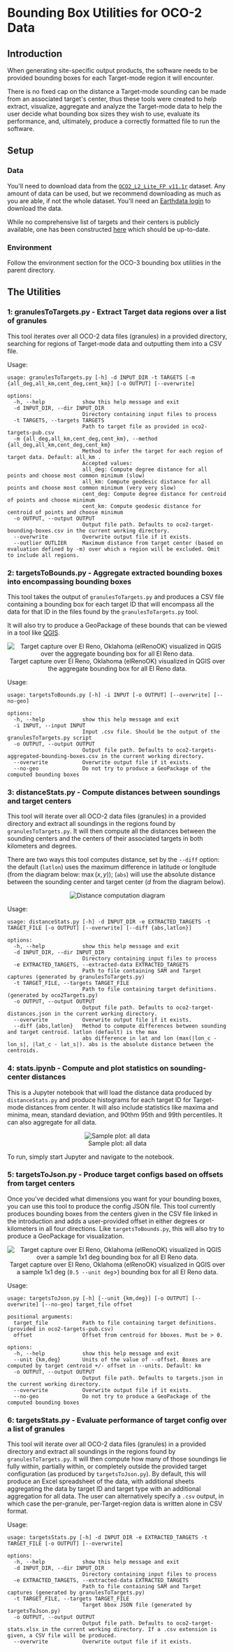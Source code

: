 # Bounding Box Utilities for OCO-2 Data

## Introduction

When generating site-specific output products, the software needs to be provided bounding boxes for each Target-mode
region it will encounter. 

[//]: # (A list of target IDs and their centers can be downloaded from the [project website]&#40;https://oco3car.jpl.nasa.gov/api/report/clasp&#41;. )

There is no fixed cap on the distance a Target-mode sounding can be made from an associated target's center, thus
these tools were created to help extract, visualize, aggregate and analyze the Target-mode data to help the 
user decide what bounding box sizes they wish to use, evaluate its performance, and, ultimately, produce a correctly
formatted file to run the software.

## Setup

### Data

You'll need to download data from the [`OCO2_L2_Lite_FP v11.1r`](https://disc.gsfc.nasa.gov/datasets/OCO2_L2_Lite_FP_11.1r/summary?keywords=OCO2_L2_Lite_FP_11.1r) dataset. Any amount of data can be used, but we recommend
downloading as much as you are able, if not the whole dataset. You'll need an [Earthdata login](https://urs.earthdata.nasa.gov/)
to download the data.

While no comprehensive list of targets and their centers is publicly available, one has been constructed 
[here](oco2-targets-pub.csv) which should be up-to-date.

### Environment

Follow the environment section for the OCO-3 bounding box utilities in the parent directory.

## The Utilities

### 1: granulesToTargets.py - Extract Target data regions over a list of granules

This tool iterates over all OCO-2 data files (granules) in a provided directory, searching for regions of Target-mode
data and outputting them into a CSV file.

Usage:
```
usage: granulesToTargets.py [-h] -d INPUT_DIR -t TARGETS [-m {all_deg,all_km,cent_deg,cent_km}] [-o OUTPUT] [--overwrite]

options:
  -h, --help            show this help message and exit
  -d INPUT_DIR, --dir INPUT_DIR
                        Directory containing input files to process
  -t TARGETS, --targets TARGETS
                        Path to target file as provided in oco2-targets-pub.csv
  -m {all_deg,all_km,cent_deg,cent_km}, --method {all_deg,all_km,cent_deg,cent_km}
                        Method to infer the target for each region of target data. Default: all_km . 
                        Accepted values: 
                        all_deg: Compute degree distance for all points and choose most common minimum (slow) 
                        all_km: Compute geodesic distance for all points and choose most common minimum (very very slow) 
                        cent_deg: Compute degree distance for centroid of points and choose minimum 
                        cent_km: Compute geodesic distance for centroid of points and choose minimum
  -o OUTPUT, --output OUTPUT
                        Output file path. Defaults to oco2-target-bounding-boxes.csv in the current working directory.
  --overwrite           Overwrite output file if it exists.
  --outlier OUTLIER     Maximum distance from target center (based on evaluation defined by -m) over which a region will be excluded. Omit to include all regions.
```

### 2: targetsToBounds.py - Aggregate extracted bounding boxes into encompassing bounding boxes

This tool takes the output of `granulesToTargets.py` and produces a CSV file containing a bounding box for each target ID
that will encompass all the data for that ID in the files found by the `granulesToTargets.py` tool.

It will also try to produce a GeoPackage of these bounds that can be viewed in a tool like [QGIS](https://www.qgis.org/).

<p align="center">
    <img src="../doc/images/agg_bbox_qgis_oco2.png" alt="Target capture over El Reno, Oklahoma (elRenoOK) visualized in QGIS over the aggregate bounding box for all El Reno data." />
    <br>
    Target capture over El Reno, Oklahoma (elRenoOK) visualized in QGIS over the aggregate bounding box for all El Reno data.
</p>

Usage:
```
usage: targetsToBounds.py [-h] -i INPUT [-o OUTPUT] [--overwrite] [--no-geo]

options:
  -h, --help            show this help message and exit
  -i INPUT, --input INPUT
                        Input .csv file. Should be the output of the granulesToTargets.py script
  -o OUTPUT, --output OUTPUT
                        Output file path. Defaults to oco2-targets-aggregated-bounding-boxes.csv in the current working directory.
  --overwrite           Overwrite output file if it exists.
  --no-geo              Do not try to produce a GeoPackage of the computed bounding boxes
```

### 3: distanceStats.py - Compute distances between soundings and target centers

This tool will iterate over all OCO-2 data files (granules) in a provided directory and extract all soundings in the 
regions found by `granulesToTargets.py`. It will then compute all the distances between the sounding centers and the centers 
of their associated targets in both kilometers and degrees. 

There are two ways this tool computes distance, set by the `--diff` option: the default (`latlon`) uses the maximum difference 
in latitude or longitude (from the diagram below: $`\max (x, y)`$); (`abs`) will use the absolute distance between the sounding 
center and target center ($d$ from the diagram below).

<p align="center">
    <img src="../doc/images/distance_tool_diagram.png" alt="Distance computation diagram" />
</p>

Usage:
```
usage: distanceStats.py [-h] -d INPUT_DIR -e EXTRACTED_TARGETS -t TARGET_FILE [-o OUTPUT] [--overwrite] [--diff {abs,latlon}]

options:
  -h, --help            show this help message and exit
  -d INPUT_DIR, --dir INPUT_DIR
                        Directory containing input files to process
  -e EXTRACTED_TARGETS, --extracted-data EXTRACTED_TARGETS
                        Path to file containing SAM and Target captures (generated by granulesToTargets.py)
  -t TARGET_FILE, --targets TARGET_FILE
                        Path to file containing target definitions. (generated by oco2Targets.py)
  -o OUTPUT, --output OUTPUT
                        Output file path. Defaults to oco2-target-distances.json in the current working directory.
  --overwrite           Overwrite output file if it exists.
  --diff {abs,latlon}   Method to compute differences between sounding and target centroid. latlon (default) is the max 
                        abs difference in lat and lon (max(|lon_c - lon_s|, |lat_c - lat_s|). abs is the absolute distance between the centroids.
```

### 4: stats.ipynb - Compute and plot statistics on sounding-center distances

This is a Jupyter notebook that will load the distance data produced by `distanceStats.py` and produce histograms for each
target ID for Target-mode distances from center. It will also include statistics like maxima and minima, mean, 
standard deviation, and 90thm 95th and 99th percentiles. It can also aggregate for all data.

<p align="center">
    <img src="plots/priv/all data.png" alt="Sample plot: all data" />
    <br>
    Sample plot: all data
</p>

To run, simply start Jupyter and navigate to the notebook.

### 5: targetsToJson.py - Produce target configs based on offsets from target centers

Once you've decided what dimensions you want for your bounding boxes, you can use this tool to produce the config JSON
file. This tool currently produces bounding boxes from the centers given in the CSV file linked in the introduction and adds
a user-provided offset in either degrees or kilometers in all four directions. Like `targetsToBounds.py`, this will also try
to produce a GeoPackage for visualization.

<p align="center">
    <img src="../doc/images/produced_bbox_qgis_oco2.png" alt="Target capture over El Reno, Oklahoma (elRenoOK) visualized in QGIS over a sample 1x1 deg bounding box for all El Reno data." />
    <br>
    Target capture over El Reno, Oklahoma (elRenoOK) visualized in QGIS over a sample 1x1 deg (<code>0.5 --unit deg</code>>) bounding box for all El Reno data.
</p>

Usage:
```
usage: targetsToJson.py [-h] [--unit {km,deg}] [-o OUTPUT] [--overwrite] [--no-geo] target_file offset

positional arguments:
  target_file           Path to file containing target definitions. (provided in oco2-targets-pub.csv)
  offset                Offset from centroid for bboxes. Must be > 0.

options:
  -h, --help            show this help message and exit
  --unit {km,deg}       Units of the value of --offset. Boxes are computed by target centroid +/- offset in --units. Default: km
  -o OUTPUT, --output OUTPUT
                        Output file path. Defaults to targets.json in the current working directory.
  --overwrite           Overwrite output file if it exists.
  --no-geo              Do not try to produce a GeoPackage of the computed bounding boxes
```

### 6: targetsStats.py - Evaluate performance of target config over a list of granules

This tool will iterate over all OCO-2 data files (granules) in a provided directory and extract all soundings in the 
regions found by `granulesToTargets.py`. It will then compute how many of those soundings lie fully within, partially within,
or completely outside the provided target configuration (as produced by `targetsToJson.py`). By default, this will produce
an Excel spreadsheet of the data, with additional sheets aggregating the data by target ID and target type with an additional
aggregation for all data. The user can alternatively specify a `.csv` output, in which case the per-granule, per-Target-region
data is written alone in CSV format.

Usage:
```
usage: targetsStats.py [-h] -d INPUT_DIR -e EXTRACTED_TARGETS -t TARGET_FILE [-o OUTPUT] [--overwrite]

options:
  -h, --help            show this help message and exit
  -d INPUT_DIR, --dir INPUT_DIR
                        Directory containing input files to process
  -e EXTRACTED_TARGETS, --extracted-data EXTRACTED_TARGETS
                        Path to file containing SAM and Target captures (generated by granulesToTargets.py)
  -t TARGET_FILE, --targets TARGET_FILE
                        Target bbox JSON file (generated by targetsToJson.py)
  -o OUTPUT, --output OUTPUT
                        Output file path. Defaults to oco2-target-stats.xlsx in the current working directory. If a .csv extension is given, a CSV file will be produced.
  --overwrite           Overwrite output file if it exists.
```
